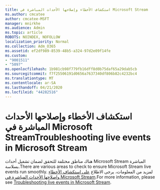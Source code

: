 ```yaml
---
title: استكشاف الأخطاء وإصلاحها الأحداث المباشرة في Microsoft Stream
ms.author: cmcatee
author: cmcatee-MSFT
manager: mnirkhe
ms.audience: Admin
ms.topic: article
ROBOTS: NOINDEX, NOFOLLOW
localization_priority: Normal
ms.collection: Adm_O365
ms.assetid: ef2df989-8539-48b5-a324-97d2e09f14fe
ms.custom:
- "9001511"
- "5097"
ms.openlocfilehash: 1b981cb98f779fb16dff8d0b75daf65a29dab5cb
ms.sourcegitcommit: f7f25506191d0656a7637340df806b82c4232bc4
ms.translationtype: MT
ms.contentlocale: ar-SA
ms.lasthandoff: 04/21/2020
ms.locfileid: "44282516"
---
```

# <a name="troubleshooting-live-events-in-microsoft-stream"></a><span data-ttu-id="6e21a-102">استكشاف الأخطاء وإصلاحها الأحداث المباشرة في Microsoft Stream</span><span class="sxs-lookup"><span data-stu-id="6e21a-102">Troubleshooting live events in Microsoft Stream</span></span>

<span data-ttu-id="6e21a-103">هناك مناطق مختلفة للتحقق لضمان تشغيل أحداث Microsoft Stream المباشرة بسلاسة.</span><span class="sxs-lookup"><span data-stu-id="6e21a-103">There are various areas to check to ensure Microsoft Stream live events run smoothly.</span></span> <span data-ttu-id="6e21a-104">لمزيد من المعلومات، يرجى الاطلاع [على استكشاف الأخطاء وإصلاحها الأحداث المباشرة في Microsoft Stream](https://docs.microsoft.com/stream/live-event-troubleshooting).</span><span class="sxs-lookup"><span data-stu-id="6e21a-104">For more information, please see [Troubleshooting live events in Microsoft Stream](https://docs.microsoft.com/stream/live-event-troubleshooting).</span></span>
